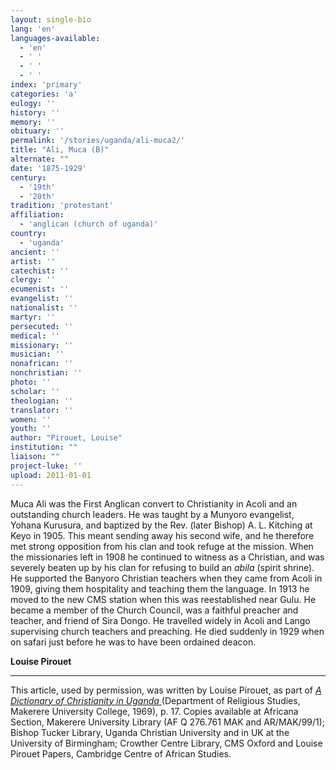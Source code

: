 ```yaml
---
layout: single-bio
lang: 'en'
languages-available:
  - 'en'
  - ' '
  - ' '
  - ' '
index: 'primary'
categories: 'a'
eulogy: ''
history: ''
memory: ''
obituary: ''
permalink: '/stories/uganda/ali-muca2/'
title: "Ali, Muca (B)"
alternate: ""
date: '1875-1929'
century:
  - '19th'
  - '20th'
tradition: 'protestant'
affiliation:
  - 'anglican (church of uganda)'
country:
  - 'uganda'
ancient: ''
artist: ''
catechist: ''
clergy: ''
ecumenist: ''
evangelist: ''
nationalist: ''
martyr: ''
persecuted: ''
medical: ''
missionary: ''
musician: ''
nonafrican: ''
nonchristian: ''
photo: ''
scholar: ''
theologian: ''
translator: ''
women: ''
youth: ''
author: "Pirouet, Louise"
institution: ""
liaison: ""
project-luke: ''
upload: 2011-01-01
---
```




Muca Ali was the First Anglican convert to Christianity in Acoli and an outstanding church leaders. He was taught by a Munyoro evangelist, Yohana Kurusura, and baptized by the Rev. (later Bishop) A. L. Kitching at Keyo in 1905. This meant sending away his second wife, and he therefore met strong opposition from his clan and took refuge at the mission. When the missionaries left in 1908 he continued to witness as a Christian, and was severely beaten up by his clan for refusing to build an *abila* (spirit shrine). He supported the Banyoro Christian teachers when they came from Acoli in 1909, giving them hospitality and teaching them the language. In 1913 he moved to the new CMS station when this was reestablished near Gulu. He became a member of the Church Council, was a faithful preacher and teacher, and friend of Sira Dongo. He travelled widely in Acoli and Lango supervising church teachers and preaching. He died suddenly in 1929 when on safari just before he was to have been ordained deacon.

**Louise Pirouet**

---

This article, used by permission, was written by Louise Pirouet, as part of *[A Dictionary of Christianity in Uganda ](../pirouet-foreword/)*(Department of Religious Studies, Makerere University College, 1969), p. 17. Copies available at Africana Section, Makerere University Library (AF Q 276.761 MAK and AR/MAK/99/1); Bishop Tucker Library, Uganda Christian University and in UK at the University of Birmingham; Crowther Centre Library, CMS Oxford and Louise Pirouet Papers, Cambridge Centre of African Studies.